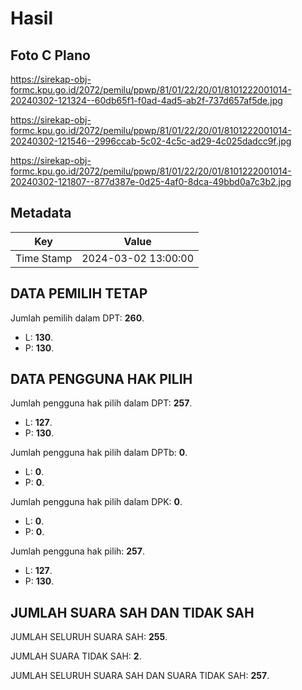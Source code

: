 # Hasil

## Foto C Plano

https://sirekap-obj-formc.kpu.go.id/2072/pemilu/ppwp/81/01/22/20/01/8101222001014-20240302-121324--60db65f1-f0ad-4ad5-ab2f-737d657af5de.jpg

https://sirekap-obj-formc.kpu.go.id/2072/pemilu/ppwp/81/01/22/20/01/8101222001014-20240302-121546--2996ccab-5c02-4c5c-ad29-4c025dadcc9f.jpg

https://sirekap-obj-formc.kpu.go.id/2072/pemilu/ppwp/81/01/22/20/01/8101222001014-20240302-121807--877d387e-0d25-4af0-8dca-49bbd0a7c3b2.jpg


## Metadata

| Key        | Value               |
| ---------- | ------------------- |
| Time Stamp | 2024-03-02 13:00:00 |


## DATA PEMILIH TETAP

Jumlah pemilih dalam DPT: **260**.
 * L: **130**.
 * P: **130**.

## DATA PENGGUNA HAK PILIH

Jumlah pengguna hak pilih dalam DPT: **257**.
 * L: **127**.
 * P: **130**.

Jumlah pengguna hak pilih dalam DPTb: **0**.
 * L: **0**.
 * P: **0**.

Jumlah pengguna hak pilih dalam DPK: **0**.
 * L: **0**.
 * P: **0**.

Jumlah pengguna hak pilih: **257**.
 * L: **127**.
 * P: **130**.

## JUMLAH SUARA SAH DAN TIDAK SAH

JUMLAH SELURUH SUARA SAH: **255**.

JUMLAH SUARA TIDAK SAH: **2**.

JUMLAH SELURUH SUARA SAH DAN SUARA TIDAK SAH: **257**.


